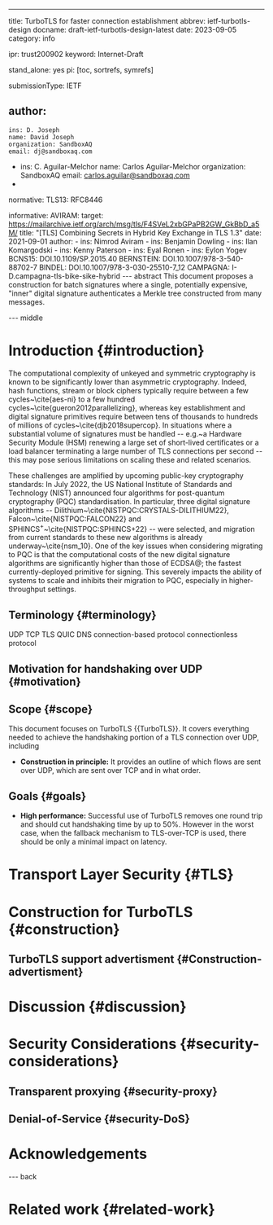 ---
title: TurboTLS for faster connection establishment
abbrev: ietf-turbotls-design
docname: draft-ietf-turbotls-design-latest
date: 2023-09-05
category: info

ipr: trust200902
keyword: Internet-Draft

stand_alone: yes
pi: [toc, sortrefs, symrefs]

submissionType: IETF

author:
  -
    ins: D. Joseph
    name: David Joseph
    organization: SandboxAQ 
    email: dj@sandboxaq.com
  -
    ins: C. Aguilar-Melchor
    name: Carlos Aguilar-Melchor
    organization: SandboxAQ
    email: carlos.aguilar@sandboxaq.com
  -

normative:
  TLS13: RFC8446

informative:
  AVIRAM:
    target: https://mailarchive.ietf.org/arch/msg/tls/F4SVeL2xbGPaPB2GW_GkBbD_a5M/
    title: "[TLS] Combining Secrets in Hybrid Key Exchange in TLS 1.3"
    date: 2021-09-01
    author:
      -
        ins: Nimrod Aviram
      -
        ins: Benjamin Dowling
      -
        ins: Ilan Komargodski
      -
        ins: Kenny Paterson
      -
        ins: Eyal Ronen
      -
        ins: Eylon Yogev
  BCNS15: DOI.10.1109/SP.2015.40
  BERNSTEIN: DOI.10.1007/978-3-540-88702-7
  BINDEL: DOI.10.1007/978-3-030-25510-7_12
  CAMPAGNA: I-D.campagna-tls-bike-sike-hybrid
--- abstract
This document proposes a construction for batch signatures where a single, potentially expensive, "inner" digital signature authenticates a Merkle tree constructed from many messages.

--- middle

# Introduction {#introduction}

The computational complexity of unkeyed and symmetric cryptography is known to be significantly lower than asymmetric cryptography. Indeed, hash functions, stream or block ciphers typically require between a few cycles~\cite{aes-ni} to a few hundred cycles~\cite{gueron2012parallelizing}, whereas key establishment and digital signature primitives require between tens of thousands to hundreds of millions of cycles~\cite{djb2018supercop}. In situations where a substantial volume of signatures must be handled -- e.g.~a Hardware Security Module (HSM) renewing a large set of short-lived certificates or a load balancer terminating a large number of TLS connections per second -- this may pose serious limitations on scaling these and related scenarios.

These challenges are amplified by upcoming public-key cryptography standards: In July 2022, the US National Institute of Standards and Technology (NIST) announced four algorithms for post-quantum cryptography (PQC) standardisation. In particular, three digital signature algorithms -- Dilithium~\cite{NISTPQC:CRYSTALS-DILITHIUM22}, Falcon~\cite{NISTPQC:FALCON22} and SPHINCS$^+$~\cite{NISTPQC:SPHINCS+22} -- were selected, and migration from current standards to these new algorithms is already underway~\cite{nsm_10}. One of the key issues when considering migrating to PQC is that the computational costs of the new digital signature algorithms are significantly higher than those of ECDSA\@; the fastest currently-deployed primitive for signing. This severely impacts the ability of systems to scale and inhibits their migration to PQC, especially in higher-throughput settings.



## Terminology {#terminology}

UDP
TCP
TLS
QUIC
DNS
connection-based protocol
connectionless protocol


## Motivation for handshaking over UDP {#motivation}




## Scope {#scope}

This document focuses on TurboTLS {{TurboTLS}}. It covers everything needed to achieve the handshaking portion of a TLS connection over UDP, including

- **Construction in principle:** It provides an outline of which flows are sent over UDP, which are sent over TCP and in what order.
  



## Goals {#goals}

- **High performance:** Successful use of TurboTLS removes one round trip and should cut handshaking time by up to 50%. However in the worst case, when the fallback mechanism to TLS-over-TCP is used, there should be only a minimal impact on latency.




# Transport Layer Security {#TLS}


# Construction for TurboTLS {#construction}           



## TurboTLS support advertisment {#Construction-advertisment}


# Discussion {#discussion}


# Security Considerations {#security-considerations}

## Transparent proxying {#security-proxy}

## Denial-of-Service {#security-DoS}

# Acknowledgements



--- back

# Related work {#related-work}


